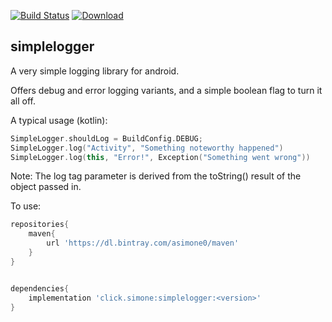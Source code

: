 [![Build Status](https://travis-ci.org/asimone0/simplelogger.svg?branch=master)](https://travis-ci.org/asimone0/simplelogger)
[ ![Download](https://api.bintray.com/packages/asimone0/maven/simplelogger/images/download.svg) ](https://bintray.com/asimone0/maven/simplelogger/_latestVersion)

## simplelogger

A very simple logging library for android.

Offers debug and error logging variants, and a simple boolean flag to turn it all off.

A typical usage (kotlin):
```kotlin
SimpleLogger.shouldLog = BuildConfig.DEBUG;
SimpleLogger.log("Activity", "Something noteworthy happened")
SimpleLogger.log(this, "Error!", Exception("Something went wrong"))
```

Note: The log tag parameter is derived from the toString() result of the object passed in.

To use:
```gradle
repositories{
    maven{
        url 'https://dl.bintray.com/asimone0/maven'
    }
}


dependencies{
    implementation 'click.simone:simplelogger:<version>'
}
```

